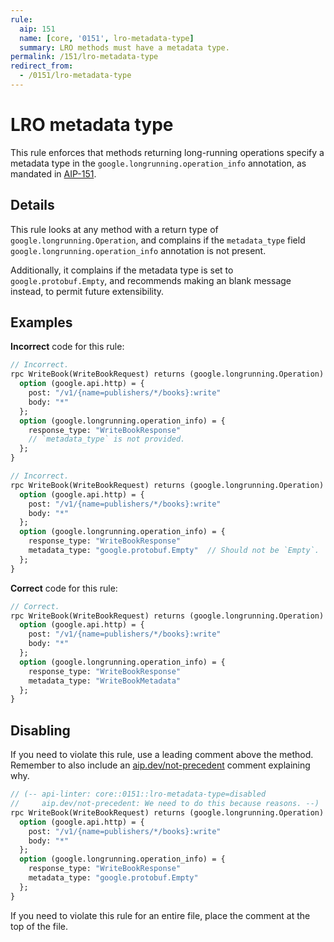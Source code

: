 ```yaml
---
rule:
  aip: 151
  name: [core, '0151', lro-metadata-type]
  summary: LRO methods must have a metadata type.
permalink: /151/lro-metadata-type
redirect_from:
  - /0151/lro-metadata-type
---
```


# LRO metadata type

This rule enforces that methods returning long-running operations specify a
metadata type in the `google.longrunning.operation_info` annotation, as
mandated in [AIP-151][].

## Details

This rule looks at any method with a return type of
`google.longrunning.Operation`, and complains if the `metadata_type` field
`google.longrunning.operation_info` annotation is not present.

Additionally, it complains if the metadata type is set to
`google.protobuf.Empty`, and recommends making an blank message instead, to
permit future extensibility.

## Examples

**Incorrect** code for this rule:

```proto
// Incorrect.
rpc WriteBook(WriteBookRequest) returns (google.longrunning.Operation) {
  option (google.api.http) = {
    post: "/v1/{name=publishers/*/books}:write"
    body: "*"
  };
  option (google.longrunning.operation_info) = {
    response_type: "WriteBookResponse"
    // `metadata_type` is not provided.
  };
}
```

```proto
// Incorrect.
rpc WriteBook(WriteBookRequest) returns (google.longrunning.Operation) {
  option (google.api.http) = {
    post: "/v1/{name=publishers/*/books}:write"
    body: "*"
  };
  option (google.longrunning.operation_info) = {
    response_type: "WriteBookResponse"
    metadata_type: "google.protobuf.Empty"  // Should not be `Empty`.
  };
}
```

**Correct** code for this rule:

```proto
// Correct.
rpc WriteBook(WriteBookRequest) returns (google.longrunning.Operation) {
  option (google.api.http) = {
    post: "/v1/{name=publishers/*/books}:write"
    body: "*"
  };
  option (google.longrunning.operation_info) = {
    response_type: "WriteBookResponse"
    metadata_type: "WriteBookMetadata"
  };
}
```

## Disabling

If you need to violate this rule, use a leading comment above the method.
Remember to also include an [aip.dev/not-precedent][] comment explaining why.

```proto
// (-- api-linter: core::0151::lro-metadata-type=disabled
//     aip.dev/not-precedent: We need to do this because reasons. --)
rpc WriteBook(WriteBookRequest) returns (google.longrunning.Operation) {
  option (google.api.http) = {
    post: "/v1/{name=publishers/*/books}:write"
    body: "*"
  };
  option (google.longrunning.operation_info) = {
    response_type: "WriteBookResponse"
    metadata_type: "google.protobuf.Empty"
  };
}
```

If you need to violate this rule for an entire file, place the comment at the
top of the file.

[aip-151]: https://aip.dev/151
[aip.dev/not-precedent]: https://aip.dev/not-precedent
